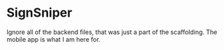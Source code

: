 # SignSniper

Ignore all of the backend files, that was just a part of the scaffolding. The mobile app is what I am here for.
